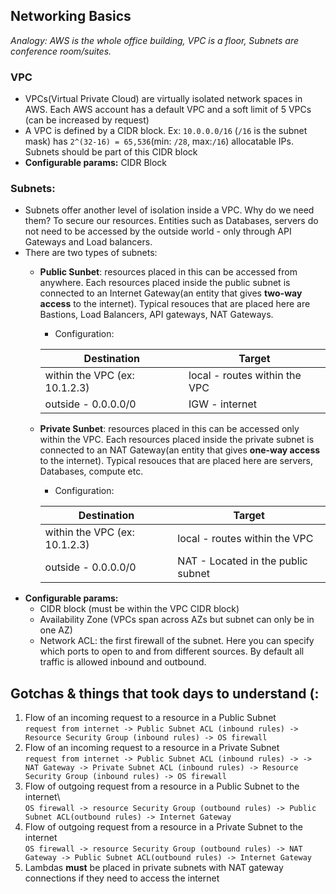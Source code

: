
## Networking Basics

*Analogy: AWS is the whole office building, VPC is a floor, Subnets are conference room/suites.*

### VPC
  - VPCs(Virtual Private Cloud) are virtually isolated network spaces in AWS. Each AWS account has a default VPC and a soft limit of 5 VPCs (can be increased by request)
  - A VPC is defined by a CIDR block. Ex: `10.0.0.0/16` (`/16` is the subnet mask) has `2^(32-16) = 65,536`(min: `/28`, max:`/16`) allocatable IPs. Subnets should be part of this CIDR block
  - **Configurable params:** CIDR Block
### Subnets:
  - Subnets offer another level of isolation inside a VPC. Why do we need them? To secure our resources. Entities such as Databases, servers do not need to be accessed by the outside world - only through API Gateways and Load balancers. 
  - There are two types of subnets:
    - **Public Sunbet**: resources placed in this can be accessed from anywhere. Each resources placed inside the public subnet is connected to an Internet Gateway(an entity that gives **two-way access** to the internet). Typical resouces that are placed here are Bastions, Load Balancers, API gateways, NAT Gateways.
         - Configuration: 
         
        | Destination | Target |
        | ---- | ---- |
        | within the VPC (ex: 10.1.2.3) | local - routes within the VPC |
        | outside - 0.0.0.0/0 | IGW - internet | 
    - **Private Sunbet**: resources placed in this can be accessed only within the VPC. Each resources placed inside the private subnet is connected to an NAT Gateway(an entity that gives **one-way access** to the internet). Typical resouces that are placed here are servers, Databases, compute etc.
         - Configuration: 
         
        | Destination | Target |
        | ---- | ---- |
        | within the VPC (ex: 10.1.2.3) | local - routes within the VPC |
        | outside - 0.0.0.0/0 | NAT - Located in the public subnet | 
 - **Configurable params:**
    - CIDR block (must be within the VPC CIDR block)
    - Availability Zone (VPCs span across AZs but subnet can only be in one AZ)
    - Network ACL: the first firewall of the subnet. Here you can specify which ports to open to and from different sources. By default all traffic is allowed inbound and outbound.

## Gotchas & things that took days to understand (: 

1. Flow of an incoming request to a resource in a Public Subnet\
   `request from internet -> Public Subnet ACL (inbound rules) -> Resource Security Group (inbound rules) -> OS firewall`
2. Flow of an incoming request to a resource in a Private Subnet\
   `request from internet -> Public Subnet ACL (inbound rules) -> -> NAT Gateway -> Private Subnet ACL (inbound rules) -> Resource Security Group (inbound rules) -> OS firewall`
3. Flow of outgoing request from a resource in a Public Subnet to the internet\  
   `OS firewall -> resource Security Group (outbound rules) -> Public Subnet ACL(outbound rules) -> Internet Gateway`
4. Flow of outgoing request from a resource in a Private Subnet to the internet\
   `OS firewall -> resource Security Group (outbound rules) -> NAT Gateway -> Public Subnet ACL(outbound rules) -> Internet Gateway`
5. Lambdas **must** be placed in private subnets with NAT gateway connections if they need to access the internet
